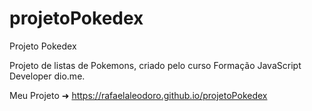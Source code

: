 # projetoPokedex
Projeto Pokedex

Projeto de listas de Pokemons, criado pelo curso  Formação JavaScript Developer dio.me.

Meu Projeto ➜
 https://rafaelaleodoro.github.io/projetoPokedex
